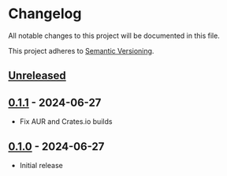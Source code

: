 <!--
Note: In this file, do not use the hard wrap in the middle of a sentence for compatibility with GitHub comment style markdown rendering.
-->

# Changelog
All notable changes to this project will be documented in this file.

This project adheres to [Semantic Versioning](https://semver.org).

## [Unreleased]

## [0.1.1] - 2024-06-27
* Fix AUR and Crates.io builds

## [0.1.0] - 2024-06-27
* Initial release

[Unreleased]: https://github.com/mahor1221/reddish-shift/compare/v0.1.1...HEAD
[0.1.1]: https://github.com/mahor1221/reddish-shift/releases/tag/v0.1.1
[0.1.0]: https://github.com/mahor1221/reddish-shift/releases/tag/v0.1.0
